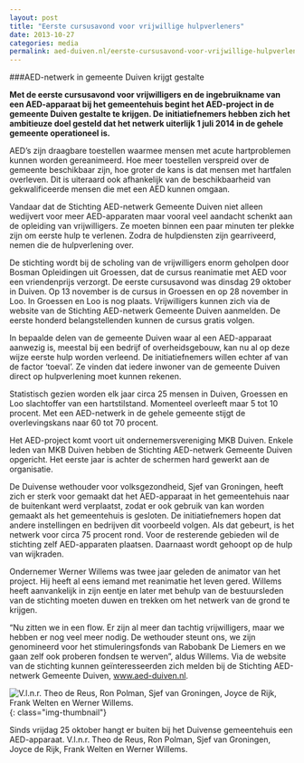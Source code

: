 ```yaml
---
layout: post
title: "Eerste cursusavond voor vrijwillige hulpverleners"
date: 2013-10-27
categories: media
permalink: aed-duiven.nl/eerste-cursusavond-voor-vrijwillige-hulpverleners
---
```

###AED-netwerk in gemeente Duiven krijgt gestalte

**Met de eerste cursusavond voor vrijwilligers en de ingebruikname van een AED-apparaat bij het gemeentehuis begint het  AED-project in de gemeente Duiven gestalte te krijgen. De initiatiefnemers hebben zich het ambitieuze doel gesteld dat het netwerk uiterlijk 1 juli 2014 in de gehele gemeente operationeel is.**

AED’s zijn draagbare toestellen waarmee mensen met acute hartproblemen kunnen worden gereanimeerd. Hoe meer toestellen verspreid over de gemeente beschikbaar zijn, hoe groter de kans is dat mensen met hartfalen overleven. Dit is uiteraard ook afhankelijk van de beschikbaarheid van gekwalificeerde mensen die met een AED kunnen omgaan.

Vandaar dat de Stichting AED-netwerk Gemeente Duiven niet alleen wedijvert voor meer AED-apparaten maar vooral veel aandacht schenkt aan de opleiding van vrijwilligers. Ze moeten binnen een paar minuten ter plekke zijn om eerste hulp te verlenen. Zodra de hulpdiensten zijn gearriveerd, nemen die de hulpverlening over.

De stichting wordt bij de scholing van de vrijwilligers enorm geholpen door Bosman Opleidingen uit Groessen, dat de cursus reanimatie met AED voor een vriendenprijs verzorgt. De eerste cursusavond was dinsdag 29 oktober in Duiven. Op 13 november is de cursus in Groessen en op 28 november in Loo. In Groessen en Loo is nog plaats. Vrijwilligers kunnen zich via de website van de Stichting AED-netwerk Gemeente Duiven aanmelden. De eerste honderd belangstellenden kunnen de cursus gratis volgen.

In bepaalde delen van de gemeente Duiven waar al een AED-apparaat aanwezig is, meestal bij een bedrijf of overheidsgebouw, kan nu al op deze wijze eerste hulp worden verleend. De initiatiefnemers willen echter af van de factor ‘toeval’. Ze vinden dat iedere inwoner van de gemeente Duiven direct op hulpverlening moet kunnen rekenen.

Statistisch gezien worden elk jaar circa 25 mensen in Duiven, Groessen en Loo slachtoffer van een hartstilstand. Momenteel overleeft maar 5 tot 10 procent. Met een AED-netwerk in de gehele gemeente stijgt de overlevingskans naar 60 tot 70 procent.

Het AED-project komt voort uit ondernemersvereniging MKB Duiven.
Enkele leden van MKB Duiven hebben de Stichting AED-netwerk Gemeente Duiven opgericht. Het eerste jaar is achter de schermen hard gewerkt aan de organisatie.

De Duivense wethouder voor volksgezondheid, Sjef van Groningen, heeft zich er sterk voor gemaakt dat het AED-apparaat in het gemeentehuis naar de buitenkant werd verplaatst, zodat er ook gebruik van kan worden gemaakt als het gemeentehuis is gesloten. De initiatiefnemers hopen dat andere instellingen en bedrijven dit voorbeeld volgen. Als dat gebeurt, is het netwerk voor circa 75 procent rond. Voor de resterende gebieden wil de stichting zelf AED-apparaten plaatsen. Daarnaast wordt gehoopt op de hulp van wijkraden.

Ondernemer Werner Willems was twee jaar geleden de animator van het project. Hij heeft al eens iemand met reanimatie het leven gered. Willems heeft aanvankelijk in zijn eentje en later met behulp van de bestuursleden van de stichting moeten duwen en trekken om het netwerk van de grond te krijgen.

“Nu zitten we in een flow. Er zijn al meer dan tachtig vrijwilligers, maar we hebben er nog veel meer nodig. De wethouder steunt ons, we zijn genomineerd voor het stimuleringsfonds van Rabobank De Liemers en we gaan zelf ook proberen fondsen te werven”, aldus Willems. Via de website van de stichting kunnen geïnteresseerden zich melden bij de Stichting AED-netwerk Gemeente Duiven, www.aed-duiven.nl.

![V.l.n.r. Theo de Reus, Ron Polman, Sjef van Groningen, Joyce de Rijk, Frank Welten en Werner Willems.]({{site.baseurl}}/assets/img/gemeente-duiven-heeft-sinds-25-oktober-2013-aed-buiten.jpg "titel"){: class="img-thumbnail"}

Sinds vrijdag 25 oktober hangt er buiten bij het Duivense gemeentehuis een AED-apparaat.
V.l.n.r. Theo de Reus, Ron Polman, Sjef van Groningen, Joyce de Rijk, Frank Welten en Werner Willems.
